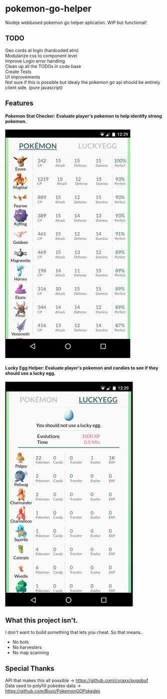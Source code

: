 # pokemon-go-helper
Nodejs webbased pokemon go helper aplication. WIP but functional!

## TODO
Geo cords at login (hardcoded atm)  
Modularize css to component level  
Improve Login error handling  
Clean up all the TODOs in code base  
Create Tests  
UI improvements  
Not sure if this is possible but idealy the pokemon go api should be entirely client side. (pure javascript)  

## Features
#### Pokemon Stat Checker: Evaluate player's pokemon to help identify strong pokemon.  
![alt tag](etc/pokemon.png)  

#### Lucky Egg Helper: Evaluate player's pokemon and candies to see if they should use a lucky egg.  
![alt tag](etc/luckyegg.png)  

## What this project isn't. 
I don't want to build something that lets you cheat. So that means.. 
* No bots
* No harvesters
* No map scanning

## Special Thanks
API that makes this all possible -> https://github.com/cyraxx/pogobuf  
Data used to polyfill pokedex data  -> https://github.com/Biuni/PokemonGOPokedex
